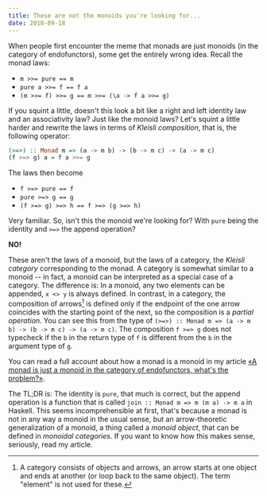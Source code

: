 ```yaml
---
title: These are not the monoids you're looking for...
date: 2018-09-18
---
```


When people first encounter the meme that monads are just monoids (in
the category of endofunctors), some get the entirely wrong idea. Recall the
monad laws:

* `m >>= pure == m`
* `pure a >>= f == f a`
* `(m >>= f) >>= g == m >>= (\a -> f a >>= g)`

If you squint a little, doesn't this look a bit like a right and left
identity law and an associativity law? Just like the monoid laws?
Let's squint a little harder and rewrite the laws in terms of *Kleisli
composition*, that is, the following operator:

``` haskell
(>=>) :: Monad m => (a -> m b) -> (b -> m c) -> (a -> m c)
(f >=> g) a = f a >>= g
```

The laws then become

* `f >=> pure == f`
* `pure >=> g == g`
* `(f >=> g) >=> h == f >=> (g >=> h)`

Very familiar. So, isn't this the monoid we're looking for? With
`pure` being the identity and `>=>` the append operation?

**NO!**

These aren't the laws of a monoid, but the laws of a category, the
*Kleisli category* corresponding to the monad. A category is somewhat
similar to a monoid -- in fact, a monoid can be interpreted as a
special case of a category. The difference is: In a monoid, any two
elements can be appended, `x <> y` is always defined. In contrast, in
a category, the composition of arrows[^elements] is defined only if
the endpoint of the one arrow coincides with the starting point of the
next, so the composition is a *partial operation*.  You can see this
from the type of `(>=>) :: Monad m => (a -> m b) -> (b -> m c) -> (a
-> m c)`. The composition `f >=> g` does not typecheck if the `b` in
the return type of `f` is different from the `b` in the argument type
of `g`.

[^elements]: A category consists of objects and arrows, an arrow
starts at one object and ends at another (or loop back to the same
object). The term "element" is not used for these.

You can read a full account about how a monad is a monoid in my
article [«A monad is just a monoid in the category of endofunctors,
what's the problem?»](/posts/whats-the-problem.html).

The TL;DR is: The identity is `pure`, that much is correct, but the
append operation is a function that is called `join :: Monad m => m (m
a) -> m a` in Haskell. This seems incomprehensible at first, that's
because a monad is not in any way a monoid in the usual sense, but an
arrow-theoretic generalization of a monoid, a thing called a *monoid
object*, that can be defined in *monoidal categories*. If you want to
know how this makes sense, seriously, read my article.